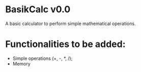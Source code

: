# BasikCalc v0.0

A basic calculator to perform simple mathematical operations.

# Functionalities to be added:

* Simple operations (+, -, *, /);
* Memory 
